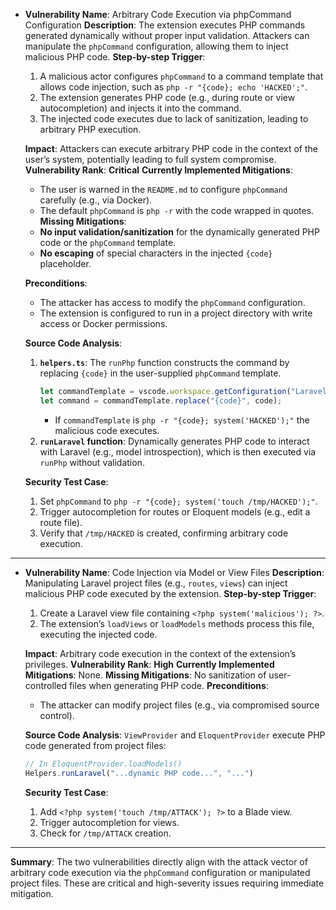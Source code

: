 - **Vulnerability Name**: Arbitrary Code Execution via phpCommand Configuration
  **Description**: The extension executes PHP commands generated dynamically without proper input validation. Attackers can manipulate the `phpCommand` configuration, allowing them to inject malicious PHP code.
  **Step-by-step Trigger**:
  1. A malicious actor configures `phpCommand` to a command template that allows code injection, such as `php -r "{code}; echo 'HACKED';"`.
  2. The extension generates PHP code (e.g., during route or view autocompletion) and injects it into the command.
  3. The injected code executes due to lack of sanitization, leading to arbitrary PHP execution.

  **Impact**: Attackers can execute arbitrary PHP code in the context of the user’s system, potentially leading to full system compromise.
  **Vulnerability Rank**: **Critical**
  **Currently Implemented Mitigations**:
  - The user is warned in the `README.md` to configure `phpCommand` carefully (e.g., via Docker).
  - The default `phpCommand` is `php -r` with the code wrapped in quotes.
  **Missing Mitigations**:
  - **No input validation/sanitization** for the dynamically generated PHP code or the `phpCommand` template.
  - **No escaping** of special characters in the injected `{code}` placeholder.

  **Preconditions**:
  - The attacker has access to modify the `phpCommand` configuration.
  - The extension is configured to run in a project directory with write access or Docker permissions.

  **Source Code Analysis**:
  1. **`helpers.ts`**: The `runPhp` function constructs the command by replacing `{code}` in the user-supplied `phpCommand` template.
     ```typescript
     let commandTemplate = vscode.workspace.getConfiguration("LaravelExtraIntellisense").get<string>('phpCommand') ?? "php -r \"{code}\"";
     let command = commandTemplate.replace("{code}", code);
     ```
     - If `commandTemplate` is `php -r "{code}; system('HACKED');"` the malicious code executes.
  2. **`runLaravel` function**: Dynamically generates PHP code to interact with Laravel (e.g., model introspection), which is then executed via `runPhp` without validation.

  **Security Test Case**:
  1. Set `phpCommand` to `php -r "{code}; system('touch /tmp/HACKED');"`.
  2. Trigger autocompletion for routes or Eloquent models (e.g., edit a route file).
  3. Verify that `/tmp/HACKED` is created, confirming arbitrary code execution.

---

- **Vulnerability Name**: Code Injection via Model or View Files
  **Description**: Manipulating Laravel project files (e.g., `routes`, `views`) can inject malicious PHP code executed by the extension.
  **Step-by-step Trigger**:
  1. Create a Laravel view file containing `<?php system('malicious'); ?>`.
  2. The extension’s `loadViews` or `loadModels` methods process this file, executing the injected code.

  **Impact**: Arbitrary code execution in the context of the extension’s privileges.
  **Vulnerability Rank**: **High**
  **Currently Implemented Mitigations**: None.
  **Missing Mitigations**: No sanitization of user-controlled files when generating PHP code.
  **Preconditions**:
  - The attacker can modify project files (e.g., via compromised source control).

  **Source Code Analysis**:
  `ViewProvider` and `EloquentProvider` execute PHP code generated from project files:
  ```typescript
  // In EloquentProvider.loadModels()
  Helpers.runLaravel("...dynamic PHP code...", "...")
  ```
  **Security Test Case**:
  1. Add `<?php system('touch /tmp/ATTACK'); ?>` to a Blade view.
  2. Trigger autocompletion for views.
  3. Check for `/tmp/ATTACK` creation.

---

**Summary**: The two vulnerabilities directly align with the attack vector of arbitrary code execution via the `phpCommand` configuration or manipulated project files. These are critical and high-severity issues requiring immediate mitigation.
